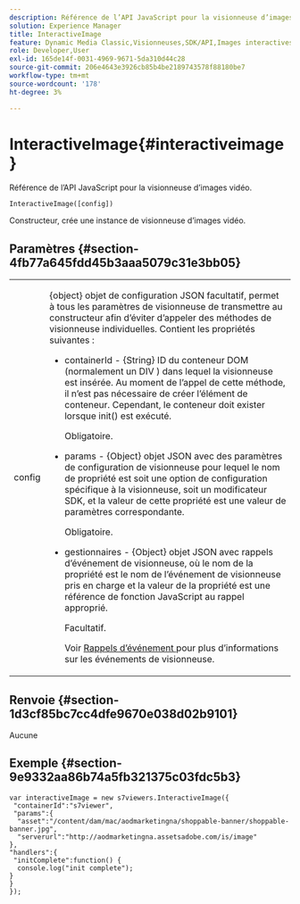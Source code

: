 ```yaml
---
description: Référence de l’API JavaScript pour la visionneuse d’images vidéo.
solution: Experience Manager
title: InteractiveImage
feature: Dynamic Media Classic,Visionneuses,SDK/API,Images interactives
role: Developer,User
exl-id: 165de14f-0031-4969-9671-5da310d44c28
source-git-commit: 206e4643e3926cb85b4be2189743578f88180be7
workflow-type: tm+mt
source-wordcount: '178'
ht-degree: 3%

---
```


# InteractiveImage{#interactiveimage}

Référence de l’API JavaScript pour la visionneuse d’images vidéo.

`InteractiveImage([config])`

Constructeur, crée une instance de visionneuse d’images vidéo.

## Paramètres {#section-4fb77a645fdd45b3aaa5079c31e3bb05}

<table id="table_896DFF34A68A403DB93A6D597461A573"> 
 <tbody> 
  <tr> 
   <td colname="col1"> <p> <span class="codeph"> <span class="varname"> config  </span> </span> </p> </td> 
   <td colname="col2"> <p> <span class="codeph"> {object} objet de configuration JSON  </span> facultatif, permet à tous les paramètres de visionneuse de transmettre au constructeur afin d’éviter d’appeler des méthodes de visionneuse individuelles. Contient les propriétés suivantes : </p> <p> 
     <ul id="ul_789DBD5B72ED4C80B685455B0D59494D"> 
      <li id="li_28FDCB53E4AD4097A51F21B876C18FB1"> <p> <span class="codeph"> containerId  </span> -  <span class="codeph"> {String}  </span> ID du conteneur DOM (normalement un  <span class="codeph"> DIV  </span>) dans lequel la visionneuse est insérée. Au moment de l’appel de cette méthode, il n’est pas nécessaire de créer l’élément de conteneur. Cependant, le conteneur doit exister lorsque <span class="codeph"> init() </span> est exécuté. </p> <p>Obligatoire. </p> </li> 
      <li id="li_FDE00392DC1544ABBDD75F81EF814EF2"> <p> <span class="codeph"> params  </span> -  <span class="codeph"> {Object}  </span> objet JSON avec des paramètres de configuration de visionneuse pour lequel le nom de propriété est soit une option de configuration spécifique à la visionneuse, soit un modificateur SDK, et la valeur de cette propriété est une valeur de paramètres correspondante. </p> <p>Obligatoire. </p> </li> 
      <li id="li_C534D5091CDA4717BCC48E3EBBF09AB8"> <p> <span class="codeph"> gestionnaires  </span> -  <span class="codeph"> {Object} objet  </span> JSON avec rappels d’événement de visionneuse, où le nom de la propriété est le nom de l’événement de visionneuse pris en charge et la valeur de la propriété est une référence de fonction JavaScript au rappel approprié. </p> <p>Facultatif. </p> <p>Voir <a href="../../../c-html5-aem-asset-viewers/c-html5-aem-interactive-images/c-html5-aem-interactive-image-event-callbacks.md#concept-66d5996f2b1b44cab3d5264cda5c50cd" format="dita" scope="local"> Rappels d’événement </a> pour plus d’informations sur les événements de visionneuse. </p> </li> 
     </ul> </p> </td> 
  </tr> 
 </tbody> 
</table>

## Renvoie {#section-1d3cf85bc7cc4dfe9670e038d02b9101}

Aucune

## Exemple {#section-9e9332aa86b74a5fb321375c03fdc5b3}

```
var interactiveImage = new s7viewers.InteractiveImage({ 
 "containerId":"s7viewer", 
 "params":{ 
  "asset":"/content/dam/mac/aodmarketingna/shoppable-banner/shoppable-banner.jpg", 
  "serverurl":"http://aodmarketingna.assetsadobe.com/is/image" 
}, 
"handlers":{ 
 "initComplete":function() { 
  console.log("init complete"); 
} 
} 
});
```
